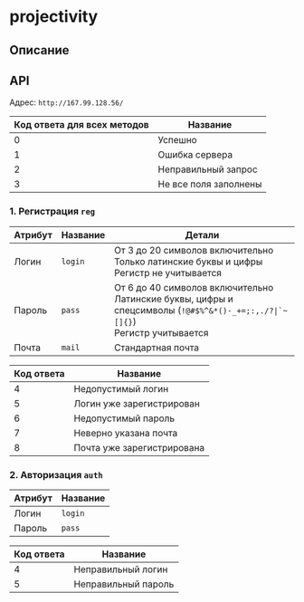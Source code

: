 # projectivity

## Описание


## API
Адрес: ``` http://167.99.128.56/ ```

Код ответа для всех методов | Название
---|---
0 | Успешно
1 | Ошибка сервера
2 | Неправильный запрос
3 | Не все поля заполнены


### 1. Регистрация ``` reg ```
Атрибут | Название | Детали
---|---|---
Логин | ``` login ``` | От 3 до 20 символов включительно<br>Только латинские буквы и цифры<br>Регистр не учитывается
Пароль | ``` pass ``` | От 6 до 40 символов включительно<br>Латинские буквы, цифры и спецсимволы (``` !@#$%^&*()-_+=;:,./?\|`~[]{} ```)<br>Регистр учитывается
Почта | ``` mail ``` | Стандартная почта

Код ответа | Название
---|---
4 | Недопустимый логин
5 | Логин уже зарегистрирован
6 | Недопустимый пароль
7 | Неверно указана почта
8 | Почта уже зарегистрирована


### 2. Авторизация ``` auth ```
Атрибут | Название
---|---
Логин | ``` login ``` 
Пароль | ``` pass ```

Код ответа | Название
---|---
4 | Неправильный логин
5 | Неправильный пароль
